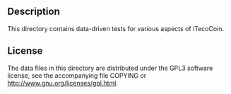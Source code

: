 Description
------------

This directory contains data-driven tests for various aspects of iTecoCoin.

License
--------

The data files in this directory are distributed under the GPL3 software
license, see the accompanying file COPYING or
http://www.gnu.org/licenses/gpl.html.

